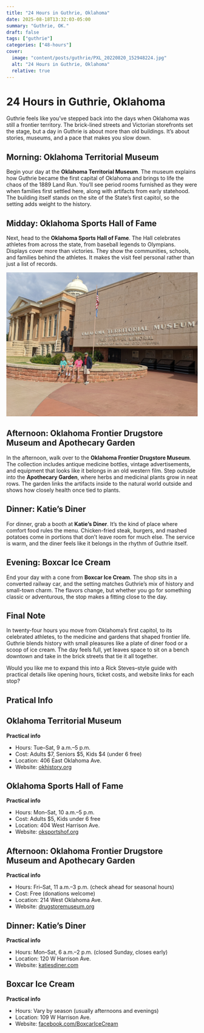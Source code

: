```yaml
---
title: "24 Hours in Guthrie, Oklahoma"
date: 2025-08-18T13:32:03-05:00
summary: "Guthrie, OK."
draft: false
tags: ["guthrie"]
categories: ["48-hours"]
cover:
  image: "content/posts/guthrie/PXL_20220820_152948224.jpg"
  alt: "24 Hours in Guthrie, Oklahoma"
  relative: true
---
```


# 24 Hours in Guthrie, Oklahoma

Guthrie feels like you’ve stepped back into the days when Oklahoma was still a frontier territory. The brick-lined streets and Victorian storefronts set the stage, but a day in Guthrie is about more than old buildings. It’s about stories, museums, and a pace that makes you slow down.

## Morning: Oklahoma Territorial Museum

Begin your day at the **Oklahoma Territorial Museum**. The museum explains how Guthrie became the first capital of Oklahoma and brings to life the chaos of the 1889 Land Run. You’ll see period rooms furnished as they were when families first settled here, along with artifacts from early statehood. The building itself stands on the site of the State’s first capitol, so the setting adds weight to the history.

## Midday: Oklahoma Sports Hall of Fame

Next, head to the **Oklahoma Sports Hall of Fame**. The Hall celebrates athletes from across the state, from baseball legends to Olympians. Displays cover more than victories. They show the communities, schools, and families behind the athletes. It makes the visit feel personal rather than just a list of records.

![Oklahoma Sports Hall of Fame](content/posts/guthrie/PXL_20220820_152948224.jpg)

## Afternoon: Oklahoma Frontier Drugstore Museum and Apothecary Garden

In the afternoon, walk over to the **Oklahoma Frontier Drugstore Museum**. The collection includes antique medicine bottles, vintage advertisements, and equipment that looks like it belongs in an old western film. Step outside into the **Apothecary Garden**, where herbs and medicinal plants grow in neat rows. The garden links the artifacts inside to the natural world outside and shows how closely health once tied to plants.

## Dinner: Katie’s Diner

For dinner, grab a booth at **Katie’s Diner**. It’s the kind of place where comfort food rules the menu. Chicken-fried steak, burgers, and mashed potatoes come in portions that don’t leave room for much else. The service is warm, and the diner feels like it belongs in the rhythm of Guthrie itself.

## Evening: Boxcar Ice Cream

End your day with a cone from **Boxcar Ice Cream**. The shop sits in a converted railway car, and the setting matches Guthrie’s mix of history and small-town charm. The flavors change, but whether you go for something classic or adventurous, the stop makes a fitting close to the day.

## Final Note

In twenty-four hours you move from Oklahoma’s first capitol, to its celebrated athletes, to the medicine and gardens that shaped frontier life. Guthrie blends history with small pleasures like a plate of diner food or a scoop of ice cream. The day feels full, yet leaves space to sit on a bench downtown and take in the brick streets that tie it all together.

Would you like me to expand this into a Rick Steves–style guide with practical details like opening hours, ticket costs, and website links for each stop?


## Pratical Info

## Oklahoma Territorial Museum



**Practical info**

* Hours: Tue–Sat, 9 a.m.–5 p.m.
* Cost: Adults \$7, Seniors \$5, Kids \$4 (under 6 free)
* Location: 406 East Oklahoma Ave.
* Website: [okhistory.org](https://www.okhistory.org/sites/territorial)

##  Oklahoma Sports Hall of Fame


**Practical info**

* Hours: Mon–Sat, 10 a.m.–5 p.m.
* Cost: Adults \$5, Kids under 6 free
* Location: 404 West Harrison Ave.
* Website: [oksportshof.org](https://www.oksportshof.org)

## Afternoon: Oklahoma Frontier Drugstore Museum and Apothecary Garden



**Practical info**

* Hours: Fri–Sat, 11 a.m.–3 p.m. (check ahead for seasonal hours)
* Cost: Free (donations welcome)
* Location: 214 West Oklahoma Ave.
* Website: [drugstoremuseum.org](https://www.drugstoremuseum.org)

## Dinner: Katie’s Diner


**Practical info**

* Hours: Mon–Sat, 6 a.m.–2 p.m. (closed Sunday, closes early)
* Location: 120 W Harrison Ave.
* Website: [katiesdiner.com](https://www.katiesdiner.com)

##  Boxcar Ice Cream


**Practical info**

* Hours: Vary by season (usually afternoons and evenings)
* Location: 109 W Harrison Ave.
* Website: [facebook.com/BoxcarIceCream](https://www.facebook.com/BoxcarIceCream)

